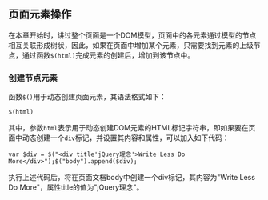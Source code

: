 ## 页面元素操作

在本章开始时，讲过整个页面是一个DOM模型，页面中的各元素通过模型的节点相互关联形成树状，因此，如果在页面中增加某个元素，只需要找到元素的上级节点，通过函数`$(html)`完成元素的创建后，增加到该节点中。


### 创建节点元素

函数`$()`用于动态创建页面元素，其语法格式如下：
```jquery
$(html)
```
其中，参数`html`表示用于动态创建DOM元素的HTML标记字符串，即如果要在页面中动态创建一个`div`标记，并设置其内容和属性，可以加入如下代码：
```jquery
var $div = $("<div title'jQuery理念'>Write Less Do More</div>");$("body").append($div);
```
执行上述代码后，将在页面文档body中创建一个div标记，其内容为"Write Less Do More"，属性title的值为"jQuery理念"。

